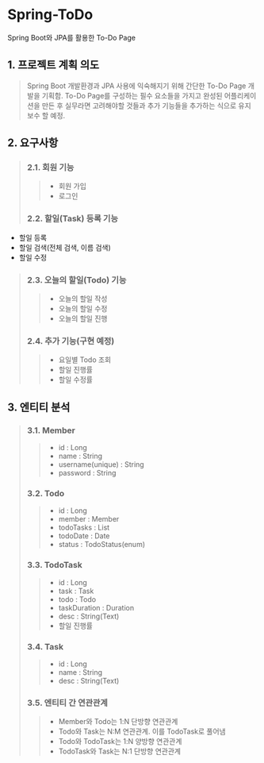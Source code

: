 # Spring-ToDo
Spring Boot와 JPA를 활용한 To-Do Page


## 1. 프로젝트 계획 의도
> Spring Boot 개발환경과 JPA 사용에 익숙해지기 위해 간단한 To-Do Page 개발을 기획함.
> To-Do Page를 구성하는 필수 요소들을 가지고 완성된 어플리케이션을 만든 후
> 실무라면 고려해야할 것들과 추가 기능들을 추가하는 식으로 유지보수 할 예정.

## 2. 요구사항
> ### 2.1. 회원 기능
> > * 회원 가입
> > * 로그인
> ### 2.2. 할일(Task) 등록 기능
* 할일 등록
* 할일 검색(전체 검색, 이름 검색)
* 할일 수정
> ### 2.3. 오늘의 할일(Todo) 기능
> > * 오늘의 할일 작성
> > * 오늘의 할일 수정
> > * 오늘의 할일 진행
> ### 2.4. 추가 기능(구현 예정)
> > * 요일별 Todo 조회
> > * 할일 진행률
> > * 할일 수정률

## 3. 엔티티 분석
> ### 3.1. Member
> > * id : Long
> > * name : String
> > * username(unique) : String
> > * password : String
> ### 3.2. Todo
> > * id : Long
> > * member : Member
> > * todoTasks : List<TodoTask>
> > * todoDate : Date
> > * status : TodoStatus(enum)
> ### 3.3. TodoTask
> > * id : Long
> > * task : Task
> > * todo : Todo
> > * taskDuration : Duration
> > * desc : String(Text)
> > * 할일 진행률
> ### 3.4. Task
> > * id : Long
> > * name : String
> > * desc : String(Text)
> ### 3.5. 엔티티 간 연관관계
> > * Member와 Todo는 1:N 단방향 연관관계
> > * Todo와 Task는 N:M 연관관계. 이를 TodoTask로 풀어냄
> > * Todo와 TodoTask는 1:N 양방향 연관관계
> > * TodoTask와 Task는 N:1 단방향 연관관계
